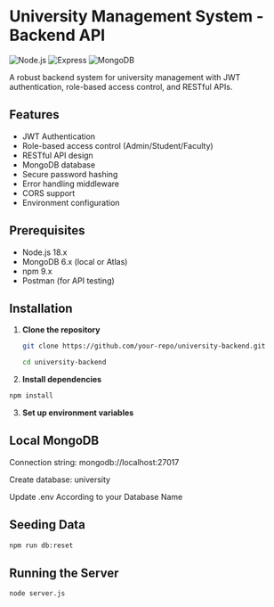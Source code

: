 # University Management System - Backend API

![Node.js](https://img.shields.io/badge/Node.js-18.x-green)
![Express](https://img.shields.io/badge/Express-4.x-lightgrey)
![MongoDB](https://img.shields.io/badge/MongoDB-6.x-green)

A robust backend system for university management with JWT authentication, role-based access control, and RESTful APIs.



## Features
- JWT Authentication
- Role-based access control (Admin/Student/Faculty)
- RESTful API design
- MongoDB database
- Secure password hashing
- Error handling middleware
- CORS support
- Environment configuration

## Prerequisites
- Node.js 18.x
- MongoDB 6.x (local or Atlas)
- npm 9.x
- Postman (for API testing)

## Installation

1. **Clone the repository**
   ```bash
   git clone https://github.com/your-repo/university-backend.git

   cd university-backend
   ```

2. **Install dependencies**
 ```bash
npm install
```

3. **Set up environment variables**

## Local MongoDB
Connection string: mongodb://localhost:27017

Create database: university

Update .env According to your Database Name

## Seeding Data
```bash
npm run db:reset
```


## Running the Server
```bash
node server.js
```
